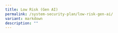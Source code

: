 ```yaml
---
title: Low Risk (Gen AI)
permalink: /system-security-plan/low-risk-gen-ai/
variant: markdown
description: ""
---
```

